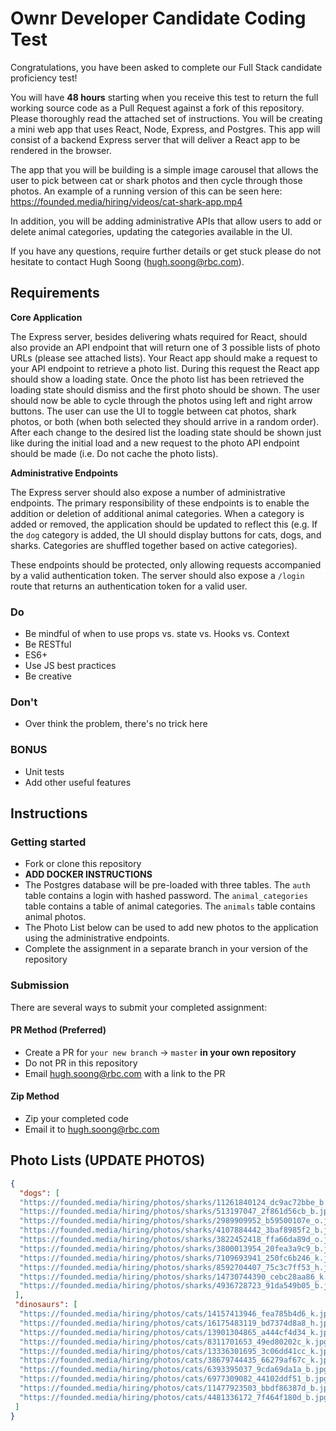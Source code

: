 # Ownr Developer Candidate Coding Test

Congratulations, you have been asked to complete our Full Stack candidate proficiency test! 

You will have **48 hours** starting when you receive this test to return the full working source code as a Pull Request against a fork of this repository. Please thoroughly read the attached set of instructions. You will be creating a mini web app that uses React, Node, Express, and Postgres. This app will consist of a backend Express server that will deliver a React app to be rendered in the browser. 

The app that you will be building is a simple image carousel that allows the user to pick between cat or shark photos and then cycle through those photos. An example of a running version of this can be seen here:
https://founded.media/hiring/videos/cat-shark-app.mp4

In addition, you will be adding administrative APIs that allow users to add or delete animal categories, updating the categories available in the UI. 

If you have any questions, require further details or get stuck please do not hesitate to contact Hugh Soong (hugh.soong@rbc.com).

## Requirements

**Core Application**

The Express server, besides delivering whats required for React, should also provide an API endpoint that will return one of 3 possible lists of photo URLs (please see attached lists). Your React app should make a request to your API endpoint to retrieve a photo list. During this request the React app should show a loading state. Once the photo list has been retrieved the loading state should dismiss and the first photo should be shown. The user should now be able to cycle through the photos using left and right arrow buttons. The user can use the UI to toggle between cat photos, shark photos, or both (when both selected they should arrive in a random order). After each change to the desired list the loading state should be shown just like during the initial load and a new request to the photo API endpoint should be made (i.e. Do not cache the photo lists).

**Administrative Endpoints**

The Express server should also expose a number of administrative endpoints. The primary responsibility of these endpoints is to enable the addition or deletion of additional animal categories. When a category is added or removed, the application should be updated to reflect this (e.g. If the `dog` category is added, the UI should display buttons for cats, dogs, and sharks. Categories are shuffled together based on active categories).

These endpoints should be protected, only allowing requests accompanied by a valid authentication token. The server should also expose a `/login` route that returns an authentication token for a valid user. 

### Do

- Be mindful of when to use props vs. state vs. Hooks vs. Context
- Be RESTful
- ES6+
- Use JS best practices
- Be creative

### Don't

- Over think the problem, there's no trick here

### BONUS

- Unit tests
- Add other useful features

## Instructions

### Getting started

- Fork or clone this repository
- **ADD DOCKER INSTRUCTIONS**
- The Postgres database will be pre-loaded with three tables. The `auth` table contains a login with hashed password. The `animal_categories` table contains a table of animal categories. The `animals` table contains animal photos.
- The Photo List below can be used to add new photos to the application using the administrative endpoints. 
- Complete the assignment in a separate branch in your version of the repository

### Submission
There are several ways to submit your completed assignment:

#### PR Method (Preferred)
- Create a PR for `your new branch` -> `master` **in your own repository**
- Do not PR in this repository
- Email hugh.soong@rbc.com with a link to the PR

#### Zip Method
- Zip your completed code
- Email it to hugh.soong@rbc.com

## Photo Lists (UPDATE PHOTOS)

```json
{ 
  "dogs": [
  "https://founded.media/hiring/photos/sharks/11261840124_dc9ac72bbe_b.jpg",
  "https://founded.media/hiring/photos/sharks/513197047_2f861d56cb_b.jpg",
  "https://founded.media/hiring/photos/sharks/2989909952_b59500107e_o.jpg",
  "https://founded.media/hiring/photos/sharks/4107884442_3baf8985f2_b.jpg",
  "https://founded.media/hiring/photos/sharks/3822452418_ffa66da89d_o.jpg",
  "https://founded.media/hiring/photos/sharks/3800013954_20fea3a9c9_b.jpg",
  "https://founded.media/hiring/photos/sharks/7109693941_250fc6b246_k.jpg",
  "https://founded.media/hiring/photos/sharks/8592704407_75c3c7ff53_h.jpg",
  "https://founded.media/hiring/photos/sharks/14730744390_cebc28aa86_k.jpg",
  "https://founded.media/hiring/photos/sharks/4936728723_91da549b05_b.jpg",
 ],
 "dinosaurs": [
  "https://founded.media/hiring/photos/cats/14157413946_fea785b4d6_k.jpg",
  "https://founded.media/hiring/photos/cats/16175483119_bd7374d8a8_h.jpg",
  "https://founded.media/hiring/photos/cats/13901304865_a444cf4d34_k.jpg",
  "https://founded.media/hiring/photos/cats/8311701653_49ed80202c_k.jpg",
  "https://founded.media/hiring/photos/cats/13336301695_3c06dd41cc_k.jpg",
  "https://founded.media/hiring/photos/cats/38679744435_66279af67c_k.jpg",
  "https://founded.media/hiring/photos/cats/6393395037_9cda69da1a_b.jpg",
  "https://founded.media/hiring/photos/cats/6977309082_44102ddf51_b.jpg",
  "https://founded.media/hiring/photos/cats/11477923503_bbdf86387d_b.jpg",
  "https://founded.media/hiring/photos/cats/4481336172_7f464f180d_b.jpg"
 ]
}
```
